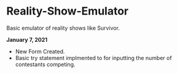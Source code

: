 # Reality-Show-Emulator
Basic emulator of reality shows like Survivor.

**January 7, 2021**

* New Form Created.
* Basic try statement implmented to for inputting the number of contestants competing.
